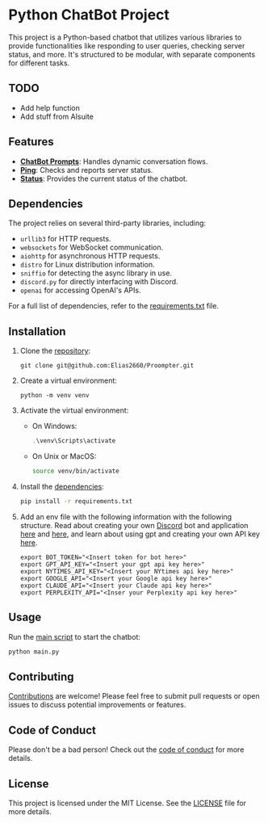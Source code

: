 # Python ChatBot Project

This project is a Python-based chatbot that utilizes various libraries to provide functionalities like responding to user queries, checking server status, and more. It's structured to be modular, with separate components for different tasks.

## TODO

- Add help function
- Add stuff from AIsuite

## Features

- **[ChatBot Prompts](cogs/ChatBotPrompts.py)**: Handles dynamic conversation flows.
- **[Ping](cogs/Ping.py)**: Checks and reports server status.
- **[Status](cogs/Status.py)**: Provides the current status of the chatbot.

## Dependencies

The project relies on several third-party libraries, including:

- `urllib3` for HTTP requests.
- `websockets` for WebSocket communication.
- `aiohttp` for asynchronous HTTP requests.
- `distro` for Linux distribution information.
- `sniffio` for detecting the async library in use.
- `discord.py` for directly interfacing with Discord.
- `openai` for accessing OpenAI's APIs.

For a full list of dependencies, refer to the [requirements.txt](requirements.txt) file.

## Installation

1. Clone the [repository](https://github.com/Elias2660/Proompter):

   ```shell
   git clone git@github.com:Elias2660/Proompter.git
   ```

2. Create a virtual environment:

   ```shell
   python -m venv venv
   ```

3. Activate the virtual environment:

   - On Windows:

     ```powershell
     .\venv\Scripts\activate
     ```

   - On Unix or MacOS:

     ```sh
     source venv/bin/activate
     ```

4. Install the [dependencies](requirements.txt):

   ```sh
   pip install -r requirements.txt
   ```

5. Add an env file with the following information with the following structure. Read about creating your own [Discord](https://discord.com/) bot and application [here](https://www.geeksforgeeks.org/discord-bot-in-python/) and [here](https://realpython.com/how-to-make-a-discord-bot-python/), and learn about using gpt and creating your own API key [here](https://platform.openai.com/docs/overview).

   ```env
   export BOT_TOKEN="<Insert token for bot here>"
   export GPT_API_KEY="<Insert your gpt api key here>"
   export NYTIMES_API_KEY="<Insert your NYtimes api key here>"
   export GOOGLE_API="<Insert your Google api key here>"
   export CLAUDE_API="<Insert your Claude api key here>"
   export PERPLEXITY_API="<Inser your Perplexity api key here>"
   ```

## Usage

Run the [main script](main.py) to start the chatbot:

```sh
python main.py
```

## Contributing

[Contributions](CONTRIBUTING.md) are welcome! Please feel free to submit pull requests or open issues to discuss potential improvements or features.

## Code of Conduct

Please don't be a bad person! Check out the [code of conduct](CODE_OF_CONDUCT.md) for more details.

## License

This project is licensed under the MIT License. See the [LICENSE](LICENSE) file for more details.
